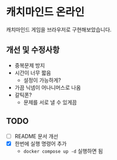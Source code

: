 # 캐치마인드 온라인

캐치마인드 게임을 브라우저로 구현해보았습니다.

## 개선 및 수정사항

- 중복문제 방지
- 시간이 너무 짧음
  - 설정이 가능하게?
- 가끔 닉넴이 어나니머스로 나옴
- 갈틱폰?
  - 문제를 서로 낼 수 있게끔

## TODO

- [ ] README 문서 개선
- [x] 한번에 실행 명령어 추가
  - `docker compose up -d` 실행하면 됨
